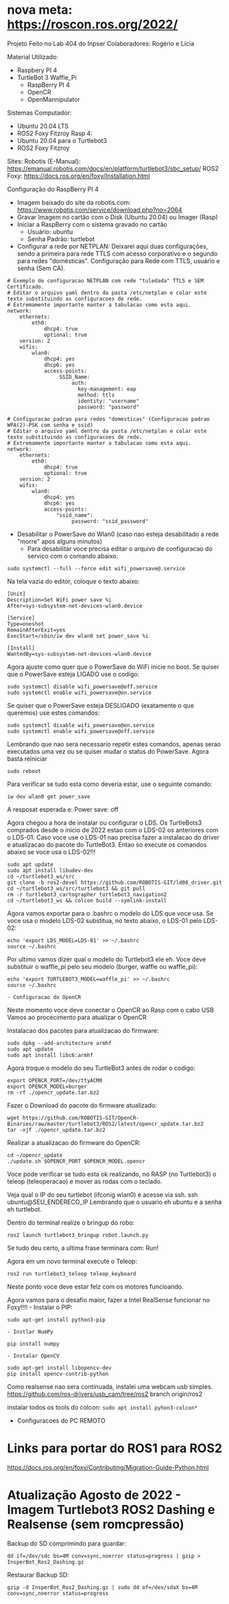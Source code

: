 # nova meta: https://roscon.ros.org/2022/
Projeto Feito no Lab 404 do Inpser
Colaboradores: Rogério e Lícia

Material Utilizado:
- Raspbery PI 4 
- TurtleBot 3 Waffle_Pi
    - RaspBerry PI 4
    - OpenCR
    - OpenMannipulator

Sistemas
Computador: 
- Ubuntu 20.04 LTS
- ROS2 Foxy Fitzroy
Rasp 4:
- Ubuntu 20.04 para o Turtlebot3
- ROS2 Foxy Fitzroy

Sites:
Robotis (E-Manual): https://emanual.robotis.com/docs/en/platform/turtlebot3/sbc_setup/
ROS2 Foxy: https://docs.ros.org/en/foxy/Installation.html


Configuração do RaspBerry PI 4
- Imagem baixado do site da robotis.com: https://www.robotis.com/service/download.php?no=2064
- Gravar Imagem no cartão com o Disk (Ubuntu 20.04) ou Imager (Rasp)
- Iniciar a RaspBerry com o sistema gravado no cartão
    - Usuário: ubuntu
    - Senha Padrão: turtlebot
- Configurar a rede por NETPLAN:
Deixarei aqui duas configurações, sendo a primeira para rede TTLS com acesso corporativo e o segundo para redes "domésticas".
Configuração para Rede com TTLS, usuário e senha (Sem CA).
```
# Exemplo de configuracao NETPLAN com rede "tuledada" TTLS e SEM Certificado.
# Editar o arquivo yaml dentro da pasta /etc/netplan e colar este texto substituindo as configuracoes de rede.
# Extremamente importante manter a tabulacao como esta aqui.
network:
    ethernets:
        eth0:
            dhcp4: true
            optional: true
    version: 2
    wifis:
        wlan0:
            dhcp4: yes
            dhcp6: yes
            access-points:
                 SSID_Name:
                     auth:
                       key-management: eap
                       method: ttls
                       identity: "username"
                       password: "password"
```
```
# Configuracao padrao para redes "domesticas" (Configuracao padrao WPA(2)-PSK com senha e ssid)
# Editar o arquivo yaml dentro da pasta /etc/netplan e colar este texto substituindo as configuracoes de rede.
# Extremamente importante manter a tabulacao como esta aqui.
network:
    ethernets:
        eth0:
            dhcp4: true
            optional: true
    version: 2
    wifis:
        wlan0:
            dhcp4: yes
            dhcp6: yes
            access-points:
                "ssid_name":
                     password: "ssid_password"
```
- Desabilitar o PowerSave do Wlan0 (caso nao esteja desabilitado a rede "morre" apos alguns minutos)
    - Para desabilitar voce precisa editar o arquivo de configuracao do servico com o comando abaixo: 
```
sudo systemctl --full --force edit wifi_powersave@.service
```
Na tela vazia do editor,  coloque o texto abaixo:
```
[Unit]
Description=Set WiFi power save %i
After=sys-subsystem-net-devices-wlan0.device

[Service]
Type=oneshot
RemainAfterExit=yes
ExecStart=/sbin/iw dev wlan0 set power_save %i

[Install]
WantedBy=sys-subsystem-net-devices-wlan0.device
```
Agora ajuste como quer que o PowerSave do WiFi inicie no boot. Se quiser que o PowerSave esteja LIGADO use o codigo:
```
sudo systemctl disable wifi_powersave@off.service
sudo systemctl enable wifi_powersave@on.service
```
Se quiser que o PowerSave esteja DESLIGADO (exatamente o que queremos) use estes comandos:
```
sudo systemctl disable wifi_powersave@on.service
sudo systemctl enable wifi_powersave@off.service
```
Lembrando que nao sera necessario repetir estes comandos, apenas serao executados uma vez ou se quiser mudar o status do PowerSave.
Agora basta reiniciar
```
sudo reboot
```
Para verificar se tudo esta como deveria estar, use o seguinte comando:
```
iw dev wlan0 get power_save
```
A resposat esperada e: 
Power save: off

Agora chegou a hora de instalar ou configurar o LDS. Os TurtleBots3 comprados desde o inicio de 2022 estao com o LDS-02 os anteriores com o LDS-01. Caso voce use o LDS-01 nao precisa fazer a instalacao do driver e atualizacao do pacote do TurtleBot3. Entao so execute os comandos abaixo se voce usa o LDS-02!!!
```
sudo apt update
sudo apt install libudev-dev
cd ~/turtlebot3_ws/src
git clone -b ros2-devel https://github.com/ROBOTIS-GIT/ld08_driver.git
cd ~/turtlebot3_ws/src/turtlebot3 && git pull
rm -r turtlebot3_cartographer turtlebot3_navigation2
cd ~/turtlebot3_ws && colcon build --symlink-install
```
Agora vamos exportar para o .bashrc o modelo do LDS que voce usa. Se voce usa o modelo LDS-02 substitua, no texto abaixo, o LDS-01 pelo LDS-02:
```
echo 'export LDS_MODEL=LDS-01' >> ~/.bashrc
source ~/.bashrc
```
Por ultimo vamos dizer qual o modelo do Turtlebot3 ele eh. Voce deve substituir o waffle_pi pelo seu modelo (burger, waffle ou waffle_pi):
```
echo 'export TURTLEBOT3_MODEL=waffle_pi' >> ~/.bashrc
source ~/.bashrc
```
    - Configuracao do OpenCR
Neste momento voce deve conectar o OpenCR ao Rasp com o cabo USB
Vamos ao procecimento para atualizar o OpenCR

Instalacao dos pacotes para atualizacao do firmware:
```
sudo dpkg --add-architecture armhf
sudo apt update
sudo apt install libc6:armhf
```
Agora troque o modelo do seu TurtleBot3 antes de rodar o codigo:
```
export OPENCR_PORT=/dev/ttyACM0
export OPENCR_MODEL=burger
rm -rf ./opencr_update.tar.bz2
```
Fazer o Download do pacote do firmware atualizado:
```
wget https://github.com/ROBOTIS-GIT/OpenCR-Binaries/raw/master/turtlebot3/ROS2/latest/opencr_update.tar.bz2
tar -xjf ./opencr_update.tar.bz2
```
Realizar a atualizacao do firmware do OpenCR:
```
cd ~/opencr_update
./update.sh $OPENCR_PORT $OPENCR_MODEL.opencr
```
Voce pode verificar se tudo esta ok realizando, no RASP (no Turtlebot3) o teleop (teleoperacao) e mover as rodas com o teclado.

Veja qual o IP do seu turtlebot (ifconig wlan0) e acesse via ssh.
ssh ubuntu@SEU_ENDERECO_IP
Lembrando que o usuario eh ubuntu e a senha eh turtlebot.

Dentro do terminal realize o bringup do robo:
``` 
ros2 launch turtlebot3_bringup robot.launch.py
```
Se tudo deu certo, a ultima frase terminara com: Run!

Agora em um novo terminal execute o Teleop:
``` 
ros2 run turtlebot3_teleop teleop_keyboard
```
Neste ponto voce deve estar felz com os motores funcioando.

Agora vamos para o desafio maior, fazer a Intel RealSense funcionar no Foxy!!!!
    - Instalar o PIP:
```
sudo apt-get install python3-pip
```
    - Instlar NumPy
```
pip install numpy
``` 
    - Instalar OpenCV
```
sudo apt-get install libopencv-dev
pip install opencv-contrib-python
```
Como realsense nao sera continuada, instalei uma webcam usb simples.
https://github.com/ros-drivers/usb_cam/tree/ros2
branch origin/ros2

instalar todos os tools do colcon:
``
sudo apt install pyhon3-colcon*
``




- Configuracoes do PC REMOTO



# Links para portar do ROS1 para ROS2
https://docs.ros.org/en/foxy/Contributing/Migration-Guide-Python.html


# Atualização Agosto de 2022 - Imagem Turtlebot3 ROS2 Dashing e Realsense (sem romcpressão)

Backup do SD comprimindo para guardar:

``
 dd if=/dev/sdc bs=4M conv=sync,noerror status=progress | gzip > InsperBot_Ros2_Dashing.gz 
``

Restaurar Backup SD:

``
gzip -d InsperBot_Ros2_Dashing.gz | sudo dd of=/dev/sdaX bs=4M conv=sync,noerror status=progress
``
 



